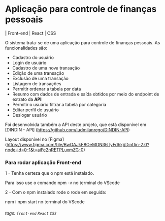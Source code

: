 # Aplicação para controle de finanças pessoais 
| Front-end | React | CSS 

O sistema trata-se de uma aplicação para controle de finanças pessoais. As funcionalidades são:

- Cadastro do usuário
- Login de usuário
- Cadastro de uma nova transação
- Edição de uma transação
- Exclusão de uma transação
- Listagem de transações
- Permitir ordenar a tabela por data
- Resumo com dados de entrada e saída obtidos por meio do endpoint de extrato da **API**
- Permitir o usuário filtrar a tabela por categoria
- Editar perfil de usuário
- Deslogar usuário

Foi desenvolvida também a API deste projeto, que está disponível em [DINDIN - API] (https://github.com/ludmilanrego/DINDIN-API)

Layout disponível no [Figma] (https://www.figma.com/file/BwOAJkF8OeMON36TyFdhkj/DinDin-2.0?node-id=0-1&t=aiFc2nRETPLuxmZG-0) 


### Para rodar aplicação Front-end

1 - Tenha certeza que o npm está instalado.

Para isso use o comando npm -v no terminal do VScode

2 - Com o npm instalado rode o rode em seguida:

npm i npm start no terminal do VScode


###### tags: `front-end` `React` `CSS` 